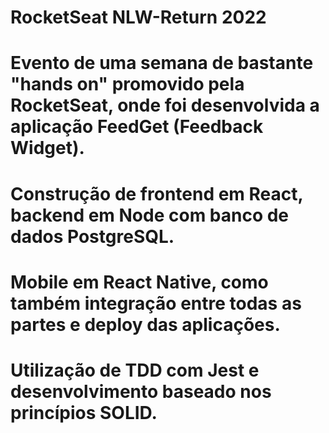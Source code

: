 # RocketSeat NLW-Return 2022

# Evento de uma semana de bastante "hands on" promovido pela RocketSeat, onde foi desenvolvida a aplicação FeedGet (Feedback Widget).

# Construção de frontend em React, backend em Node com banco de dados PostgreSQL.

# Mobile em React Native, como também integração entre todas as partes e deploy das aplicações.

# Utilização de TDD com Jest e desenvolvimento baseado nos princípios SOLID.

